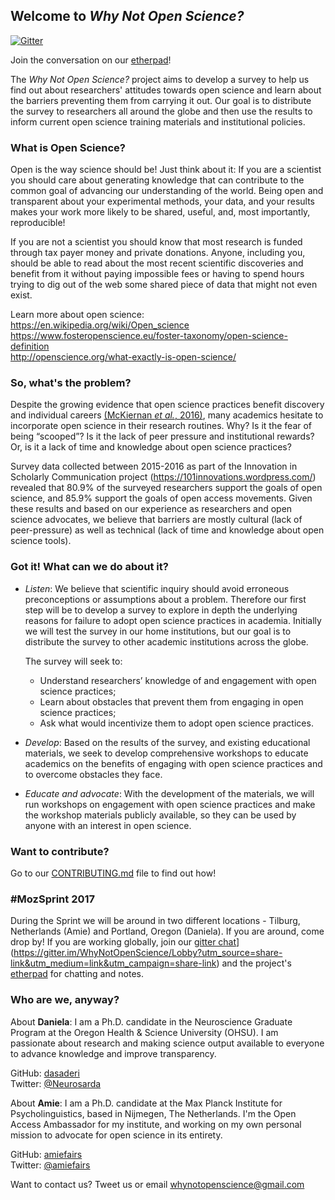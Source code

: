 ## Welcome to *Why Not Open Science?*

[![Gitter](https://badges.gitter.im/Join%20Chat.svg)](https://gitter.im/WhyNotOpenScience/Lobby?utm_source=share-link&utm_medium=link&utm_campaign=share-link) 

Join the conversation on our [etherpad](https://public.etherpad-mozilla.org/p/whynotopenscience)! 

The *Why Not Open Science?* project aims to develop a survey to help us find out about researchers' attitudes towards open science and learn about the barriers preventing them from carrying it out. Our goal is to distribute the survey to researchers all around the globe and then use the results to inform current open science training materials and institutional policies.

### What is Open Science? 
Open is the way science should be! Just think about it: If you are a scientist you should care about generating knowledge that can contribute to the common goal of advancing our understanding of the world. Being open and transparent about your experimental methods, your data, and your results makes your work more likely to be shared, useful, and, most importantly, reproducible!

If you are not a scientist you should know that most research is funded through tax payer money and private donations. Anyone, including you, should be able to read about the most recent scientific discoveries and benefit from it without paying impossible fees or having to spend hours trying to dig out of the web some shared piece of data that might not even exist. 

Learn more about open science:   
https://en.wikipedia.org/wiki/Open_science  
https://www.fosteropenscience.eu/foster-taxonomy/open-science-definition  
http://openscience.org/what-exactly-is-open-science/


### So, what's the problem?

Despite the growing evidence that open science practices benefit discovery and individual careers [(McKiernan *et al.*, 2016)](https://elifesciences.org/content/5/e16800), many academics hesitate to incorporate open science in their research routines. Why? Is it the fear of being “scooped”? Is it the lack of peer pressure and institutional rewards? Or, is it a lack of time and knowledge about open science practices? 

Survey data collected between 2015-2016 as part of the Innovation in Scholarly Communication project (https://101innovations.wordpress.com/) revealed that 80.9% of the surveyed researchers support the goals of open science, and 85.9% support the goals of open access movements. Given these results and based on our experience as researchers and open science advocates, we believe that barriers are mostly cultural (lack of peer-pressure) as well as technical (lack of time and knowledge about open science tools).

### Got it! What can we do about it?

* *Listen*: We believe that scientific inquiry should avoid erroneous preconceptions or assumptions about a problem. Therefore our first step will be to develop a survey to explore in depth the underlying reasons for failure to adopt open science practices in academia. Initially we will test the survey in our home institutions, but our goal is to distribute the survey to other academic institutions across the globe.

     The survey will seek to:
     * Understand researchers’ knowledge of and engagement with open science practices; 
     * Learn about obstacles that prevent them from engaging in open science practices; 
     * Ask what would incentivize them to adopt open science practices.

* *Develop*: Based on the results of the survey, and existing educational materials, we seek to develop comprehensive workshops to educate academics on the benefits of engaging with open science practices and to overcome obstacles they face.

* *Educate and advocate*: With the development of the materials, we will run workshops on engagement with open science practices and make the workshop materials publicly available, so they can be used by anyone with an interest in open science.

### Want to contribute?

Go to our [CONTRIBUTING.md](https://github.com/dasaderi/WhyNotOpenScience/blob/master/CONTRIBUTING.md) file to find out how!

### #MozSprint 2017

During the Sprint we will be around in two different locations - Tilburg, Netherlands (Amie) and Portland, Oregon (Daniela). If you are around, come drop by! If you are working globally, join our [gitter chat](https://badges.gitter.im/Join%20Chat.svg)](https://gitter.im/WhyNotOpenScience/Lobby?utm_source=share-link&utm_medium=link&utm_campaign=share-link) and the project's [etherpad](https://public.etherpad-mozilla.org/p/whynotopenscience) for chatting and notes.


### Who are we, anyway?
About __Daniela__: I am a Ph.D. candidate in the Neuroscience Graduate Program at the Oregon Health & Science University (OHSU). I am passionate about research and making science output available to everyone to advance knowledge and improve transparency.  

GitHub: [dasaderi](https://github.com/dasaderi)  
Twitter: [@Neurosarda](https://twitter.com/Neurosarda)  

About __Amie__: I am a Ph.D. candidate at the Max Planck Institute for Psycholinguistics, based in Nijmegen, The Netherlands. I'm the Open Access Ambassador for my institute, and working on my own personal mission to advocate for open science in its entirety. 

GitHub: [amiefairs](https://github.com/amiefairs)  
Twitter: [@amiefairs](https://twitter.com/amiefairs)

Want to contact us? Tweet us or email whynotopenscience@gmail.com




